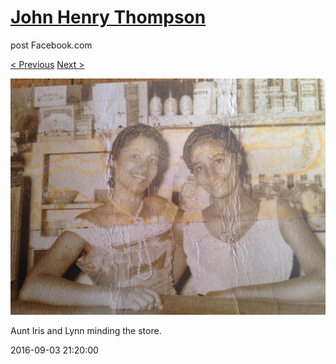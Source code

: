 # [John Henry Thompson](../README.md)
post Facebook.com

[< Previous](2016-09-11-5.md) [Next >](2016-09-03-2.md)

[![](../media/2016-09-03/Timeline-Photos-Aunt-Iris-and-Lynn-minding-the-store.jpg)](../README.md)

Aunt Iris and Lynn minding the store.

2016-09-03 21:20:00